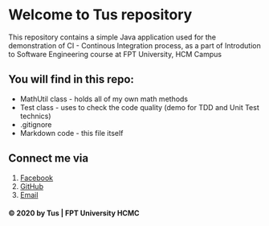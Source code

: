 # Welcome to Tus repository
This repository contains a simple Java application used for the demonstration of CI - Continous Integration process, as a part of Introdution to Software Engineering course at FPT University, HCM Campus

## You will find in this repo:
* MathUtil class - holds all of my own math methods
* Test class - uses to check the code quality (demo for TDD and Unit Test technics)
* .gitignore
* Markdown code - this file itself

## Connect me via
1. [Facebook](https://www.facebook.com/minhtu.nguyenhoang.1/)
2. [GitHub](https://github.com/mtus23)
3. [Email](minhtuz2302@gmail.com)

#### © 2020 by Tus | FPT University HCMC
